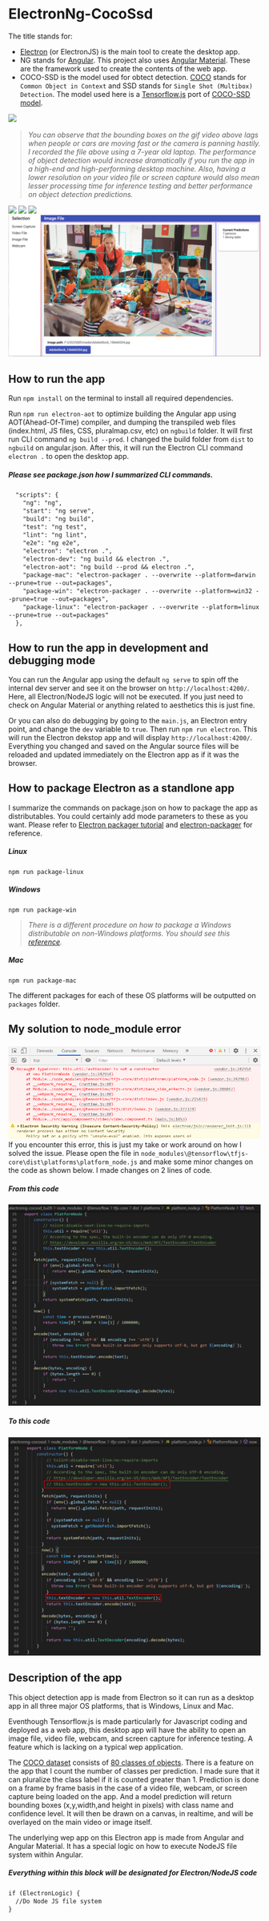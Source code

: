 # ElectronNg-CocoSsd
The title stands for:
* [Electron](https://www.electronjs.org/) (or ElectronJS) is the main tool to create the desktop app.
* NG stands for [Angular](https://angular.io/). This project also uses [Angular Material](https://material.angular.io/). These are the framework used to create the contents of the web app.
* COCO-SSD is the model used for obtect detection. [COCO](https://cocodataset.org/#home) stands for `Common Object in Context` and SSD stands for `Single Shot (Multibox) Detection`. The model used here is a [Tensorflow.js](https://www.tensorflow.org/js/models) port of [COCO-SSD model](https://github.com/tensorflow/tfjs-models/tree/master/coco-ssd). 

![](others/WalkingTour.gif)
>*You can observe that the bounding boxes on the gif video above lags when people or cars are moving fast or the camera is panning hastily. I recorded the file above using a 7-year old laptop. The performance of object detection would increase dramatically if you run the app in a high-end and  high-performing desktop machine. Also, having a lower resolution on your video file or screen capture would also mean lesser processing time for inference testing and better performance on object detection predictions.*

![](others/office_ezgif.gif)
![](others/videomeeting_ezgif.gif)
![](others/stretching_ezgif.gif)
![](others/kinder.png)

## How to run the app
Run `npm install` on the terminal to install all required dependencies.

Run `npm run electron-aot` to optimize building the Angular app using AOT(Ahead-Of-Time) compiler, and dumping the transpiled web files (index.html, JS files, CSS, pluralmap.csv, etc) on `ngbuild` folder. It will first run CLI command `ng build --prod`. I changed the build folder from `dist` to `ngbuild` on angular.json. After this, it will run the Electron CLI command `electron .` to open the desktop app. 

##### **Please see package.json how I summarized CLI commands.**
```
  "scripts": {
    "ng": "ng",
    "start": "ng serve",
    "build": "ng build",
    "test": "ng test",
    "lint": "ng lint",
    "e2e": "ng e2e",
    "electron": "electron .",
    "electron-dev": "ng build && electron .",
    "electron-aot": "ng build --prod && electron .",
    "package-mac": "electron-packager . --overwrite --platform=darwin --prune=true --out=packages",
    "package-win": "electron-packager . --overwrite --platform=win32 --prune=true --out=packages",
    "package-linux": "electron-packager . --overwrite --platform=linux --prune=true --out=packages"
  },
```

## How to run the app in development and debugging mode
You can run the Angular app using the default `ng serve` to spin off the internal dev server and see it on the browser on `http://localhost:4200/`. Here, all Electron/NodeJS logic will not be executed. If you just need to check on Angular Material or anything related to aesthetics this is just fine. 

Or you can also do debugging by going to the `main.js`, an Electron entry point, and change the `dev` variable to `true`. Then run `npm run electron`. This will run the Electron dekstop app and will display `http://localhost:4200/`. Everything you changed and saved on the Angular source files will be reloaded and updated immediately on the Electron app as if it was the browser.  

## How to package Electron as a standlone app
I summarize the commands on package.json on how to package the app as distributables. You could certainly add mode parameters to these as you want. Please refer to [Electron packager tutorial](https://www.christianengvall.se/electron-packager-tutorial/) and 
[electron-packager](https://electron.github.io/electron-packager/master/) for reference.

##### **Linux**
```
npm run package-linux
```
##### **Windows**
```
npm run package-win
```
>*There is a different procedure on how to package a Windows distributable on non-Windows platforms. You should see this [reference](https://github.com/electron/electron-packager#building-windows-apps-from-non-windows-platforms).*

##### **Mac**
```
npm run package-mac
```
The different packages for each of these OS platforms will be outputted on `packages` folder.

## My solution to node_module error
![](others/node_module_error.png)
If you encounter this error, this is just my take or work around on how I solved the issue. Please open the file in `node_modules\@tensorflow\tfjs-core\dist\platforms\platform_node.js` and make some minor changes on the code as shown below. I made changes on 2 lines of code.
##### **From this code**
![](others/FromThisCode.png)
##### **To this code**
![](others/ToThisCode.png)
## Description of the app
This object detection app is made from Electron so it can run as a desktop app in all three major OS platforms, that is Windows, Linux and Mac.  

Eventhough Tensorflow.js is made particularly for Javascript coding and deployed as a web app, this desktop app will have the ability to open an image file, video file, webcam, and screen capture for inference testing. A feature which is lacking on a typical wep application. 

The [COCO dataset](https://cocodataset.org/#home) consists of [80 classes of objects](https://github.com/tensorflow/tfjs-models/blob/master/coco-ssd/src/classes.ts). There is a feature on the app that I count the number of classes per prediction. I made sure that it can pluralize the class label if it is counted greater than 1. Prediction is done on a frame by frame basis in the case of a video file, webcam, or screen capture being loaded on the app. And a model prediction will return bounding boxes (x,y,width,and height in pixels) with class name and confidence level. It will then be drawn on a canvas, in realtime, and will be overlayed on the main video or image itself.

The underlying wep app on this Electron app is made from Angular and Angular Material. It has a special logic on how to execute NodeJS file system  within Angular.
##### **Everything within this block will be designated for Electron/NodeJS code**
```
if (ElectronLogic) {
  //Do Node JS file system
}
```
